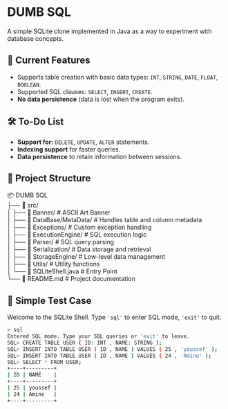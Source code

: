 # DUMB SQL  

A simple SQLite clone implemented in Java as a way to experiment with database concepts.  

## 🚀 Current Features  
- Supports table creation with basic data types: `INT`, `STRING`, `DATE`, `FLOAT`, `BOOLEAN`.  
- Supported SQL clauses: `SELECT`, `INSERT`, `CREATE`.  
- **No data persistence** (data is lost when the program exits).  

## 🛠️ To-Do List  
- **Support for:** `DELETE`, `UPDATE`, `ALTER` statements.  
- **Indexing support** for faster queries.  
- **Data persistence** to retain information between sessions.  

## 📂 Project Structure  
📦 DUMB SQL  
├── 📂 src/  
│   ├── 📂 Banner/            # ASCII Art Banner  
│   ├── 📂 DataBase/MetaData/ # Handles table and column metadata  
│   ├── 📂 Exceptions/        # Custom exception handling  
│   ├── 📂 ExecutionEngine/   # SQL execution logic   
│   ├── 📂 Parser/            # SQL query parsing  
│   ├── 📂 Serialization/     # Data storage and retrieval  
│   ├── 📂 StorageEngine/     # Low-level data management  
│   ├── 📂 Utils/             # Utility functions  
│   └── 📄 SQLiteShell.java   # Entry Point  
└── 📄 README.md              # Project documentation  
  


## 📝 Simple Test Case  
Welcome to the SQLite Shell. Type `'sql'` to enter SQL mode, `'exit'` to quit.  

```sh
> sql  
Entered SQL mode. Type your SQL queries or 'exit' to leave.
SQL> CREATE TABLE USER ( ID: INT , NAME: STRING );
SQL> INSERT INTO TABLE USER ( ID , NAME ) VALUES ( 25 , 'youssef' );
SQL> INSERT INTO TABLE USER ( ID , NAME ) VALUES ( 24 , 'Amine' );
SQL> SELECT * FROM USER;
+----+---------+
| ID | NAME    |
+----+---------+
| 25 | youssef |
| 24 | Amine   |
+----+---------+
